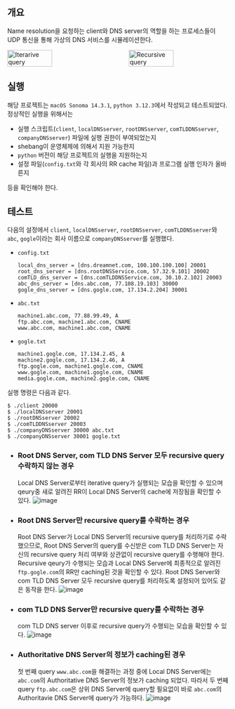 ## 개요

Name resolution을 요청하는 client와 DNS server의 역할을 하는 프로세스들이 UDP 통신을 통해 가상의 DNS 서비스를 시뮬레이션한다.

<div style="display: flex; justify-content: space-between;">
    <img src="https://github.com/jiseokson/dns_simulation/assets/70203010/696a9742-9703-4bec-aebc-7a9d9f9537cb" alt="Iterarive query" width="45%">
    <img src="https://github.com/jiseokson/dns_simulation/assets/70203010/f8946326-dd63-4346-9b44-7cdee305a091" alt="Recursive query" width="45%">
</div>

## 실행

해당 프로젝트는 `macOS Sonoma 14.3.1`, `python 3.12.3`에서 작성되고 테스트되었다.
정상적인 실행을 위해서는

  - 실행 스크립트(`client`, `localDNSserver`, `rootDNSserver`, `comTLDDNSserver`, `companyDNSserver`) 파일에 실행 권한이 부여되었는지
  - shebang이 운영체제에 의해서 지원 가능한지
  - `python` 버전이 해당 프로젝트의 실행을 지원하는지
  - 설정 파일(`config.txt`와 각 회사의 RR cache 파일)과 프로그램 실행 인자가 올바른지

등을 확인해야 한다.

## 테스트

다음의 설정에서 `client`, `localDNSserver`, `rootDNSserver`, `comTLDDNSserver`와 `abc`, `gogle`이라는 회사 이름으로 `companyDNSserver`를 실행했다.

  - `config.txt`
    ```
    local_dns_server = [dns.dreamnet.com, 100.100.100.100] 20001
    root_dns_server = [dns.rootDNSService.com, 57.32.9.101] 20002
    comTLD_dns_server = [dns.comTLDDNSService.com, 30.10.2.102] 20003
    abc_dns_server = [dns.abc.com, 77.108.19.103] 30000
    gogle_dns_server = [dns.gogle.com, 17.134.2.204] 30001
    ```
  - `abc.txt`
    ```
    machine1.abc.com, 77.88.99.49, A
    ftp.abc.com, machine1.abc.com, CNAME
    www.abc.com, machine1.abc.com, CNAME
    ```
  - `gogle.txt`
    ```
    machine1.gogle.com, 17.134.2.45, A
    machine2.gogle.com, 17.134.2.46, A
    ftp.gogle.com, machine1.gogle.com, CNAME
    www.gogle.com, machine1.gogle.com, CNAME
    media.gogle.com, machine2.gogle.com, CNAME
    ```

실행 명령은 다음과 같다.
```
$ ./client 20000
$ ./localDNSserver 20001
$ ./rootDNSserver 20002
$ ./comTLDDNSserver 20003
$ ./companyDNSserver 30000 abc.txt
$ ./companyDNSserver 30001 gogle.txt
```

  - ### Root DNS Server, com TLD DNS Server 모두 recursive query 수락하지 않는 경우
    Local DNS Server로부터 iterative query가 실행되는 모습을 확인할 수 있으며 qeury중 새로 알려진 RR이 Local DNS Server의 cache에 저장됨을 확인할 수 있다.
    ![image](https://github.com/jiseokson/dns_simulation/assets/70203010/1b31b352-9a58-4a04-b26d-076941b2c6cb)
  - ### Root DNS Server만 recursive query를 수락하는 경우
    Root DNS Server가 Local DNS Server의 recursive query를 처리하기로 수락했으므로, Root DNS Server의 query를 수신받은 com TLD DNS Server는 자신의 recursive query 처리 여부와 상관없이 recursive query를 수행해야 한다. Recursive qeury가 수행되는 모습과 Local DNS Server에 최종적으로 알려진 `ftp.gogle.com`의 RR만 caching된 것을 확인할 수 있다. Root DNS Server와 com TLD DNS Server 모두 recursive query를 처리하도록 설정되어 있어도 같은 동작을 한다.
    ![image](https://github.com/jiseokson/dns_simulation/assets/70203010/17c21491-e96e-4493-88b9-9408739791c1)
  - ### com TLD DNS Server만 recursive query를 수락하는 경우
    com TLD DNS server 이후로 recursive query가 수행되는 모습을 확인할 수 있다.
    ![image](https://github.com/jiseokson/dns_simulation/assets/70203010/0da57259-c500-425e-abb5-b2cc53e4b17c)
  - ### Authoritative DNS Server의 정보가 caching된 경우
    첫 번째 query `www.abc.com`을 해결하는 과정 중에 Local DNS Server에는 `abc.com`의 Authoritative DNS Server의 정보가 caching 되었다. 따라서 두 번째 query `ftp.abc.com`은 상위 DNS Server에 query할 필요없이 바로 `abc.com`의 Authoritavie DNS Server에 query가 가능하다.
    ![image](https://github.com/jiseokson/dns_simulation/assets/70203010/b431250d-cf23-4020-9d8b-50cfd0c70964)




